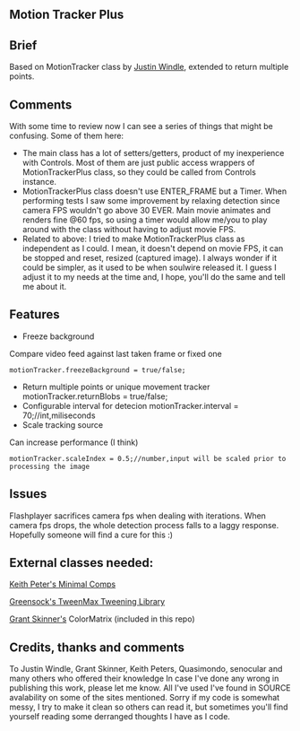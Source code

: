 ﻿Motion Tracker Plus
----

## Brief
Based on MotionTracker class by [Justin Windle](http://blog.soulwire.co.uk), extended to return multiple points.
## Comments
With some time to review now I can see a series of things that might be confusing. Some of them here:
  * The main class has a lot of setters/getters, product of my inexperience with Controls. Most of them are just public
access wrappers of MotionTrackerPlus class, so they could be called from Controls instance.
  * MotionTrackerPlus class doesn't use ENTER_FRAME but a Timer. When performing tests I saw some improvement
by relaxing detection since camera FPS wouldn't go above 30 EVER. Main movie animates and renders fine @60 fps, so using
a timer would allow me/you to play around with the class without having to adjust movie FPS.
  * Related to above: I tried to make MotionTrackerPlus class as independent as I could. I mean, it doesn't depend on
movie FPS, it can be stopped and reset, resized (captured image). I always wonder if it could be simpler, as it used to
be when soulwire released it. I guess I adjust it to my needs at the time and, I hope, you'll do the same and tell me
about it.
## Features
  * Freeze background

Compare video feed against last taken frame or fixed one

	motionTracker.freezeBackground = true/false;
  * Return multiple points or unique movement tracker
	motionTracker.returnBlobs = true/false;
  * Configurable interval for detecion
	motionTracker.interval = 70;//int,miliseconds
  * Scale tracking source

Can increase performance (I think)

	motionTracker.scaleIndex = 0.5;//number,input will be scaled prior to processing the image
## Issues
Flashplayer sacrifices camera fps when dealing with iterations. When camera fps drops, the whole detection
process falls to a laggy response. Hopefully someone will find a cure for this :)
## External classes needed:
[Keith Peter's Minimal Comps](http://www.minimalcomps.com/)

[Greensock's TweenMax Tweening Library](http://www.greensock.com/tweenmax/)

[Grant Skinner's](http://gskinner.com/blog) ColorMatrix (included in this repo)

## Credits, thanks and comments
To Justin Windle, Grant Skinner, Keith Peters, Quasimondo, senocular and many others who offered their knowledge
In case I've done any wrong in publishing this work, please let me know. All I've used I've found in SOURCE
avalability on some of the sites mentioned.
Sorry if my code is somewhat messy, I try to make it clean so others can read it, but sometimes
you'll find yourself reading some derranged thoughts I have as I code.
